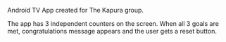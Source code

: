 Android TV App created for The Kapura group. 

The app has 3 independent counters on the screen. 
When all 3 goals are met, congratulations message appears and the user gets a reset button.
